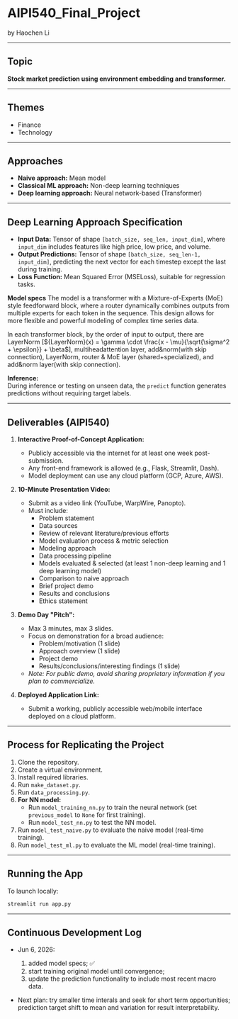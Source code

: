 # AIPI540_Final_Project

by Haochen Li

---

## Topic

**Stock market prediction using environment embedding and transformer.**

---

## Themes

- Finance
- Technology

---

## Approaches

- **Naive approach:** Mean model
- **Classical ML approach:** Non-deep learning techniques
- **Deep learning approach:** Neural network-based (Transformer)

---

## Deep Learning Approach Specification

- **Input Data:** Tensor of shape `[batch_size, seq_len, input_dim]`, where `input_dim` includes features like high price, low price, and volume.
- **Output Predictions:** Tensor of shape `[batch_size, seq_len-1, input_dim]`, predicting the next vector for each timestep except the last during training.
- **Loss Function:** Mean Squared Error (MSELoss), suitable for regression tasks.

**Model specs**
The model is a transformer with a Mixture-of-Experts (MoE) style feedforward block, where a router dynamically combines outputs from multiple experts for each token in the sequence. This design allows for more flexible and powerful modeling of complex time series data.

In each transformer block, by the order of input to output, there are LayerNorm [${LayerNorm}(x) = \gamma \cdot \frac{x - \mu}{\sqrt{\sigma^2 + \epsilon}} + \beta$],  multiheadattention layer, add&norm(with skip connection), LayerNorm, router & MoE layer (shared+specialized), and add&norm layer(with skip connection).

**Inference:**  
During inference or testing on unseen data, the `predict` function generates predictions without requiring target labels.

---

## Deliverables (AIPI540)

1. **Interactive Proof-of-Concept Application:**  
   - Publicly accessible via the internet for at least one week post-submission.
   - Any front-end framework is allowed (e.g., Flask, Streamlit, Dash).
   - Model deployment can use any cloud platform (GCP, Azure, AWS).

2. **10-Minute Presentation Video:**  
   - Submit as a video link (YouTube, WarpWire, Panopto).
   - Must include:
     - Problem statement
     - Data sources
     - Review of relevant literature/previous efforts
     - Model evaluation process & metric selection
     - Modeling approach
     - Data processing pipeline
     - Models evaluated & selected (at least 1 non-deep learning and 1 deep learning model)
     - Comparison to naive approach
     - Brief project demo
     - Results and conclusions
     - Ethics statement

3. **Demo Day "Pitch":**  
   - Max 3 minutes, max 3 slides.
   - Focus on demonstration for a broad audience:
     - Problem/motivation (1 slide)
     - Approach overview (1 slide)
     - Project demo
     - Results/conclusions/interesting findings (1 slide)
   - *Note: For public demo, avoid sharing proprietary information if you plan to commercialize.*

4. **Deployed Application Link:**  
   - Submit a working, publicly accessible web/mobile interface deployed on a cloud platform.

---

## Process for Replicating the Project

1. Clone the repository.
2. Create a virtual environment.
3. Install required libraries.
4. Run `make_dataset.py`.
5. Run `data_processing.py`.
6. **For NN model:**
   - Run `model_training_nn.py` to train the neural network (set `previous_model` to `None` for first training).
   - Run `model_test_nn.py` to test the NN model.
7. Run `model_test_naive.py` to evaluate the naive model (real-time training).
8. Run `model_test_ml.py` to evaluate the ML model (real-time training).

---

## Running the App

To launch locally:
```bash
streamlit run app.py
```
---

## Continuous Development Log

- Jun 6, 2026: 
   1. added model specs; ✅
   2. start training original model until convergence; 
   3. update the prediction functionality to include most recent macro data. 

- Next plan: try smaller time interals and seek for short term opportunities; prediction target shift to mean and variation for result interpretability.